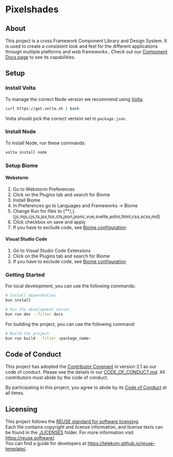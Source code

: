 <!--
SPDX-FileCopyrightText: 2023 Deutsche Telekom AG

SPDX-License-Identifier: CC0-1.0
-->

# Pixelshades

## About

This project is a cross Framework Component Library and Design System. It is used to create a consistent look and feel for the different applications through mutliple platforms and web frameworks..
Check out our [Component Docs page](https://pixelshades.dev/) to see its capabilities.

## Setup

### Install Volta

To manage the correct Node version we recommend using [Volta](https://volta.sh/).

```bash
curl https://get.volta.sh | bash
```

Volta should pick the correct version set in `package.json`.

### Install Node

To install Node, run these commands: 

```bash
volta install node
```

### Setup Biome

#### Webstorm

1. Go to Webstorm Preferences
1. Click on the Plugins tab and search for Biome
1. Install Biome
1. In Preferences go to Languages and Frameworks -> Biome
1. Change Run for files to {**/*,*}.{js,mjs,cjs,ts,jsx,tsx,cts,json,jsonc,vue,svelte,astro,html,css,scss,md}
1. Click checkbox on save and apply
1. If you have to exclude code, see [Biome configuration](https://biomejs.dev/reference/configuration/)

#### Visual Studio Code

1. Go to Visual Studio Code Extensions
1. Click on the Plugins tab and search for Biome
1. If you have to exclude code, see [Biome configuration](https://biomejs.dev/reference/configuration/)


### Getting Started

For local development, you can use the following commands:

```bash
# Install dependencies
bun install

# Run the development server
bun run dev --filter docs
```

For building the project, you can use the following command:

```bash
# Build the project
bun run build --filter <package_name>
```

## Code of Conduct

This project has adopted the [Contributor Covenant](https://www.contributor-covenant.org/) in version 2.1 as our code of conduct. Please see the details in our [CODE_OF_CONDUCT.md](CODE_OF_CONDUCT.md). All contributors must abide by the code of conduct.

By participating in this project, you agree to abide by its [Code of Conduct](./CODE_OF_CONDUCT.md) at all times.

## Licensing

This project follows the [REUSE standard for software licensing](https://reuse.software/).  
Each file contains copyright and license information, and license texts can be found in the [./LICENSES](./LICENSES) folder. For more information visit https://reuse.software/.  
You can find a guide for developers at https://telekom.github.io/reuse-template/.
